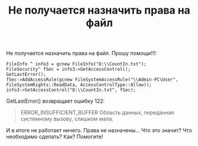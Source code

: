 ﻿---
title: "Не получается назначить права на файл"
se.owner.user_id: 275047
se.owner.display_name: "Anna"
se.owner.link: "https://ru.stackoverflow.com/users/275047/anna"
se.link: "https://ru.stackoverflow.com/questions/928164/%d0%9d%d0%b5-%d0%bf%d0%be%d0%bb%d1%83%d1%87%d0%b0%d0%b5%d1%82%d1%81%d1%8f-%d0%bd%d0%b0%d0%b7%d0%bd%d0%b0%d1%87%d0%b8%d1%82%d1%8c-%d0%bf%d1%80%d0%b0%d0%b2%d0%b0-%d0%bd%d0%b0-%d1%84%d0%b0%d0%b9%d0%bb"
se.question_id: 928164
se.post_type: question
se.score: 2
---
<p>Не получается назначить права на файл. Прошу помощи!!!:</p>

<pre><code>FileInfo ^ info3 = gcnew FileInfo("D:\\CountIn.txt");
FileSecurity^ fSec = info3-&gt;GetAccessControl();
GetLastError();
fSec-&gt;AddAccessRule(gcnew FileSystemAccessRule("\\Admin-PC\User", 
FileSystemRights::ReadData, AccessControlType::Allow));
info3-&gt;SetAccessControl("D:\\CountIn.txt", fSec);
</code></pre>

<p>GetLastError() возвращает ошибку 122: </p>

<blockquote>
  <p>ERROR_INSUFFICIENT_BUFFER Область данных, переданная системному
  вызову, слишком мала.</p>
</blockquote>

<p>И в итоге не работает ничего. Права не назначены... Что это значит? Что необходимо сделать? Как? Помогите! </p>
